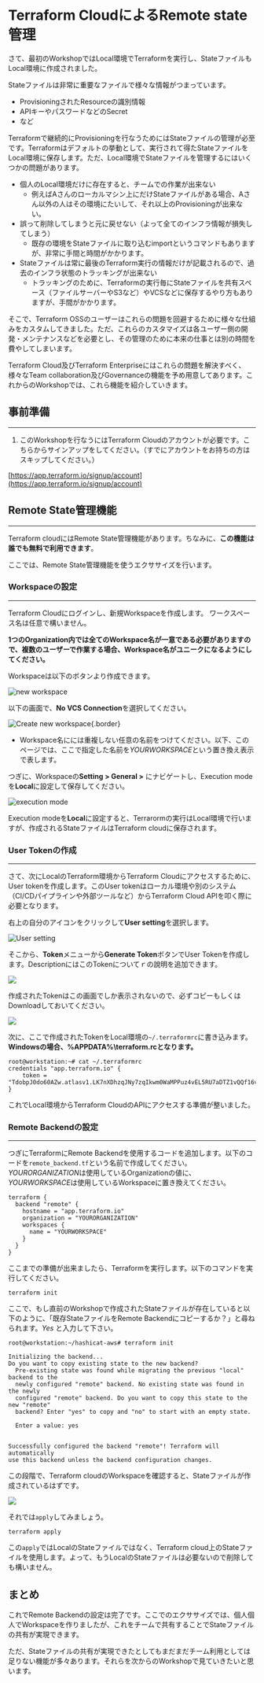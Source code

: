 # Terraform CloudによるRemote state管理

さて、最初のWorkshopではLocal環境でTerraformを実行し、StateファイルもLocal環境に作成されました。

Stateファイルは非常に重要なファイルで様々な情報がつまっています。
- ProvisioningされたResourceの識別情報
- APIキーやパスワードなどのSecret
- など

Terraformで継続的にProvisioningを行なうためにはStateファイルの管理が必至です。Terraformはデフォルトの挙動として、実行されて得たStateファイルをLocal環境に保存します。ただ、Local環境でStateファイルを管理するにはいくつかの問題があります。
- 個人のLocal環境だけに存在すると、チームでの作業が出来ない
  - 例えばAさんのローカルマシン上にだけStateファイルがある場合、Aさん以外の人はその環境にたいして、それ以上のProvisioningが出来ない。
- 誤って削除してしまうと元に戻せない（よって全てのインフラ情報が損失してしまう）
  - 既存の環境をStateファイルに取り込むimportというコマンドもありますが、非常に手間と時間がかかります。
- Stateファイルは常に最後のTerraform実行の情報だけが記載されるので、過去のインフラ状態のトラッキングが出来ない
  - トラッキングのために、Terraformの実行毎にStateファイルを共有スペース（ファイルサーバーやS3など）やVCSなどに保存するやり方もありますが、手間がかかります。

そこで、Terraform OSSのユーザーはこれらの問題を回避するために様々な仕組みをカスタムしてきました。ただ、これらのカスタマイズは各ユーザー側の開発・メンテナンスなどを必要とし、その管理のために本来の仕事とは別の時間を費やしてしまいます。

Terraform Cloud及びTerraform Enterpriseにはこれらの問題を解決すべく、様々なTeam collaboration及びGovernanceの機能を予め用意してあります。これからのWorkshopでは、これら機能を紹介していきます。

## 事前準備
---

1. このWorkshopを行なうにはTerraform Cloudのアカウントが必要です。こちらからサインアップをしてください。（すでにアカウントをお持ちの方はスキップしてください。）

[https://app.terraform.io/signup/account](https://app.terraform.io/signup/account)

## Remote State管理機能
---

Terraform cloudにはRemote State管理機能があります。ちなみに、**この機能は誰でも無料で利用できます**。

ここでは、Remote State管理機能を使うエクササイズを行います。

### Workspaceの設定
---

Terraform Cloudにログインし、新規Workspaceを作成します。
ワークスペース名は任意で構いません。

**1つのOrganization内では全てのWorkspace名が一意である必要がありますので、複数のユーザーで作業する場合、Workspace名がユニークになるようにしてください。**

Workspaceは以下のボタンより作成できます。

![new workspace](../assets/tfc-remote-state/new_workspace.png)

以下の画面で、**No VCS Connection**を選択してください。

![Create new workspace](../assets/tfc-remote-state/create_workspace.png){.border}

- Workspace名にには重複しない任意の名前をつけてください。以下、このページでは、ここで指定した名前を*YOURWORKSPACE*という置き換え表示で表します。

つぎに、Workspaceの**Setting > General >** にナビゲートし、Execution modeを**Local**に設定して保存してください。

![execution mode](../assets/tfc-remote-state/execution_mode.png)

Execution modeを**Local**に設定すると、Terrarormの実行はLocal環境で行いますが、作成されるStateファイルはTerraform cloudに保存されます。

### User Tokenの作成
---

さて、次にLocalのTerraform環境からTerraform Cloudにアクセスするために、User tokenを作成します。このUser tokenはローカル環境や別のシステム（CI/CDパイプラインや外部ツールなど）からTerraform Cloud APIを叩く際に必要となります。

右上の自分のアイコンをクリックして**User setting**を選択します。

![User setting](../assets/tfc-remote-state/user_setting.png)

そこから、**Token**メニューから**Generate Token**ボタンでUser Tokenを作成します。DescriptionにはこのTokenについてｒの說明を追加できます。

![](../assets/tfc-remote-state/generate_token.png)

作成されたTokenはこの画面でしか表示されないので、必ずコピーもしくはDownloadしておいてください。

![](../assets/tfc-remote-state/generated_token.png)

次に、ここで作成されたTokenをLocal環境の```~/.terraformrc```に書き込みます。
**Windowsの場合、%APPDATA%\terraform.rcとなります。**

```shell
root@workstation:~# cat ~/.terraformrc
credentials "app.terraform.io" {
    token = "TdobpJ0do60AZw.atlasv1.LK7nXDhzqJNy7zqIkwm0WaMPPuz4vEL5RU7aDTZ1vQQf16vjfEwyOrzDdw4KQejeGnM"
}
```

これでLocal環境からTerraform CloudのAPIにアクセスする準備が整いました。

### Remote Backendの設定
---

つぎにTerraformにRemote Backendを使用するコードを追加します。以下のコードを```remote_backend.tf```という名前で作成してください。*YOURORGANIZATION*は使用しているOrganizationの値に、*YOURWORKSPACE*は使用しているWorkspaceに置き換えてください。

```hcl
terraform {
  backend "remote" {
    hostname = "app.terraform.io"
    organization = "YOURORGANIZATION"
    workspaces {
      name = "YOURWORKSPACE"
    }
  }
}
```

ここまでの準備が出来ましたら、Terraformを実行します。以下のコマンドを実行してください。

```
terraform init
```

ここで、もし直前のWorkshopで作成されたStateファイルが存在していると以下のように、「既存StateファイルをRemote Backendにコピーするか？」と尋ねられます。*Yes* と入力して下さい。

```console
root@workstation:~/hashicat-aws# terraform init

Initializing the backend...
Do you want to copy existing state to the new backend?
  Pre-existing state was found while migrating the previous "local" backend to the
  newly configured "remote" backend. No existing state was found in the newly
  configured "remote" backend. Do you want to copy this state to the new "remote"
  backend? Enter "yes" to copy and "no" to start with an empty state.

  Enter a value: yes


Successfully configured the backend "remote"! Terraform will automatically
use this backend unless the backend configuration changes.
```

この段階で、Terraform cloudのWorkspaceを確認すると、Stateファイルが作成されているはずです。

![](../assets/tfc-remote-state/new_state.png)

それでは```apply```してみましょう。

```
terraform apply
```

この```apply```ではLocalのStateファイルではなく、Terraform cloud上のStateファイルを使用します。よって、もうLocalのStateファイルは必要ないので削除しても構いません。

## まとめ

これでRemote Backendの設定は完了です。ここでのエクササイズでは、個人個人でWorkspaceを作りましたが、これをチームで共有することでStateファイルの共有が実現できます。

ただ、Stateファイルの共有が実現できたとしてもまだまだチーム利用としては足りない機能が多々あります。それらを次からのWorkshopで見ていきたいと思います。
